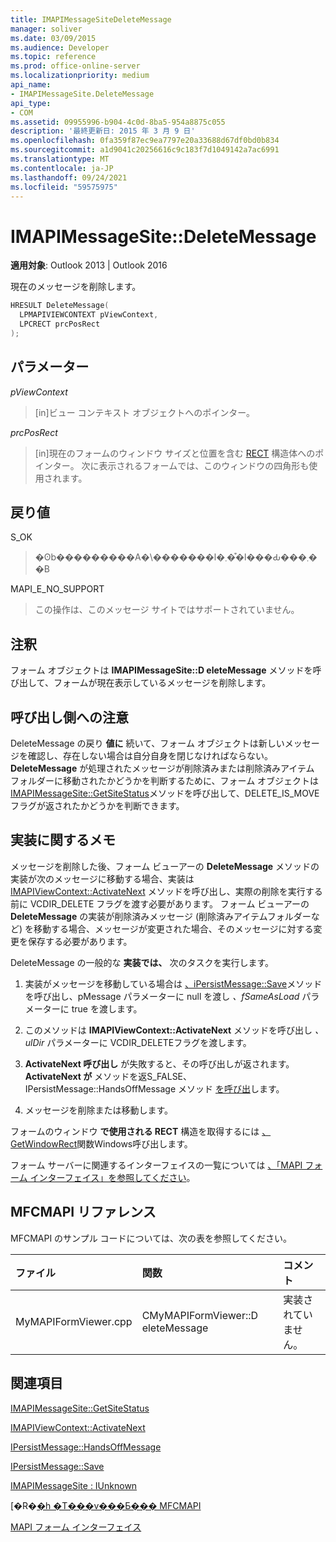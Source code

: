 ```yaml
---
title: IMAPIMessageSiteDeleteMessage
manager: soliver
ms.date: 03/09/2015
ms.audience: Developer
ms.topic: reference
ms.prod: office-online-server
ms.localizationpriority: medium
api_name:
- IMAPIMessageSite.DeleteMessage
api_type:
- COM
ms.assetid: 09955996-b904-4c0d-8ba5-954a8875c055
description: '最終更新日: 2015 年 3 月 9 日'
ms.openlocfilehash: 0fa359f87ec9ea7797e20a33688d67df0bd0b834
ms.sourcegitcommit: a1d9041c20256616c9c183f7d1049142a7ac6991
ms.translationtype: MT
ms.contentlocale: ja-JP
ms.lasthandoff: 09/24/2021
ms.locfileid: "59575975"
---
```

# <a name="imapimessagesitedeletemessage"></a>IMAPIMessageSite::DeleteMessage

  
  
**適用対象**: Outlook 2013 | Outlook 2016 
  
現在のメッセージを削除します。
  
```cpp
HRESULT DeleteMessage(
  LPMAPIVIEWCONTEXT pViewContext,
  LPCRECT prcPosRect
);
```

## <a name="parameters"></a>パラメーター

 _pViewContext_
  
> [in]ビュー コンテキスト オブジェクトへのポインター。
    
 _prcPosRect_
  
> [in]現在のフォームのウィンドウ サイズと位置を含む [RECT](https://msdn.microsoft.com/library/dd162897%28VS.85%29.aspx) 構造体へのポインター。 次に表示されるフォームでは、このウィンドウの四角形も使用されます。 
    
## <a name="return-value"></a>戻り値

S_OK 
  
> �ʘb���������A�\�������l�܂��͒l���Ԃ���܂��B
    
MAPI_E_NO_SUPPORT 
  
> この操作は、このメッセージ サイトではサポートされていません。
    
## <a name="remarks"></a>注釈

フォーム オブジェクトは **IMAPIMessageSite::D eleteMessage** メソッドを呼び出して、フォームが現在表示しているメッセージを削除します。 
  
## <a name="notes-to-callers"></a>呼び出し側への注意

DeleteMessage の戻り **値に** 続いて、フォーム オブジェクトは新しいメッセージを確認し、存在しない場合は自分自身を閉じなければならない。 **DeleteMessage** が処理されたメッセージが削除済みまたは削除済みアイテム フォルダーに移動されたかどうかを判断するために、フォーム オブジェクトは [IMAPIMessageSite::GetSiteStatus](imapimessagesite-getsitestatus.md)メソッドを呼び出して、DELETE_IS_MOVE フラグが返されたかどうかを判断できます。 
  
## <a name="notes-to-implementers"></a>実装に関するメモ

メッセージを削除した後、フォーム ビューアーの **DeleteMessage** メソッドの実装が次のメッセージに移動する場合、実装は [IMAPIViewContext::ActivateNext](imapiviewcontext-activatenext.md) メソッドを呼び出し、実際の削除を実行する前に VCDIR_DELETE フラグを渡す必要があります。 フォーム ビューアーの **DeleteMessage** の実装が削除済みメッセージ (削除済みアイテムフォルダーなど) を移動する場合、メッセージが変更された場合、そのメッセージに対する変更を保存する必要があります。 
  
DeleteMessage の一般的な **実装では、** 次のタスクを実行します。 
  
1. 実装がメッセージを移動している場合は [、iPersistMessage::Save](ipersistmessage-save.md)メソッドを呼び出し、pMessage パラメーターに null を渡し _、fSameAsLoad_ パラメーターに true を渡します。  
    
2. このメソッドは **IMAPIViewContext::ActivateNext** メソッドを呼び出し  _、ulDir_ パラメーターに VCDIR_DELETEフラグを渡します。 
    
3. **ActivateNext 呼び出し** が失敗すると、その呼び出しが返されます。 **ActivateNext が** メソッドを返S_FALSE、IPersistMessage::HandsOffMessage メソッド [を呼び出](ipersistmessage-handsoffmessage.md)します。 
    
4. メッセージを削除または移動します。
    
フォームのウィンドウ **で使用される RECT** 構造を取得するには [、GetWindowRect](https://msdn.microsoft.com/library/ms633519)関数Windows呼び出します。 
  
フォーム サーバーに関連するインターフェイスの一覧については [、「MAPI フォーム インターフェイス」を参照してください](mapi-form-interfaces.md)。
  
## <a name="mfcmapi-reference"></a>MFCMAPI リファレンス

MFCMAPI のサンプル コードについては、次の表を参照してください。
  
|**ファイル**|**関数**|**コメント**|
|:-----|:-----|:-----|
|MyMAPIFormViewer.cpp  <br/> |CMyMAPIFormViewer::D eleteMessage  <br/> |実装されていません。  <br/> |
   
## <a name="see-also"></a>関連項目



[IMAPIMessageSite::GetSiteStatus](imapimessagesite-getsitestatus.md)
  
[IMAPIViewContext::ActivateNext](imapiviewcontext-activatenext.md)
  
[IPersistMessage::HandsOffMessage](ipersistmessage-handsoffmessage.md)
  
[IPersistMessage::Save](ipersistmessage-save.md)
  
[IMAPIMessageSite : IUnknown](imapimessagesiteiunknown.md)


[�R�[�h �T���v���Ƃ��� MFCMAPI](mfcmapi-as-a-code-sample.md)
  
[MAPI フォーム インターフェイス](mapi-form-interfaces.md)

